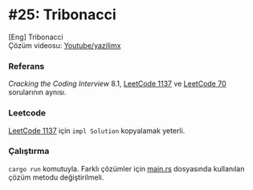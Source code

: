 # #25: Tribonacci

[Eng] Tribonacci  
Çözüm videosu: [Youtube/yazilimx](https://youtu.be/9b18IsTmq2A)

### Referans

_Cracking the Coding Interview_ 8.1, [LeetCode 1137](https://leetcode.com/problems/n-th-tribonacci-number/) ve [LeetCode 70](https://leetcode.com/problems/climbing-stairs/) sorularının aynısı.

### Leetcode

[LeetCode 1137](https://leetcode.com/problems/n-th-tribonacci-number/) için `impl Solution` kopyalamak yeterli.

### Çalıştırma

`cargo run` komutuyla. Farklı çözümler için [main.rs](main.rs) dosyasında kullanılan çözüm metodu değiştirilmeli.
